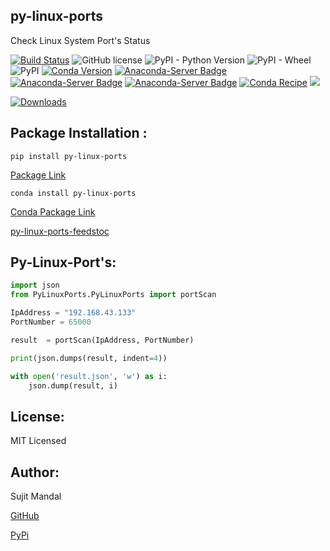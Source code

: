 ## py-linux-ports
Check Linux System Port's Status

[![Build Status](https://app.travis-ci.com/sujitmandal/py-linux-ports.svg?branch=master)](https://app.travis-ci.com/sujitmandal/py-linux-ports) ![GitHub license](https://img.shields.io/github/license/sujitmandal/py-linux-ports) ![PyPI - Python Version](https://img.shields.io/pypi/pyversions/py-linux-ports) ![PyPI - Wheel](https://img.shields.io/pypi/wheel/py-linux-ports)  ![PyPI](https://img.shields.io/pypi/v/py-linux-ports) [![Conda Version](https://img.shields.io/conda/vn/conda-forge/py-linux-ports.svg)](https://anaconda.org/conda-forge/py-linux-ports) [![Anaconda-Server Badge](https://anaconda.org/conda-forge/py-linux-ports/badges/version.svg)](https://anaconda.org/conda-forge/py-linux-ports) [![Anaconda-Server Badge](https://anaconda.org/conda-forge/py-linux-ports/badges/installer/conda.svg)](https://conda.anaconda.org/conda-forge) [![Anaconda-Server Badge](https://anaconda.org/conda-forge/py-linux-ports/badges/platforms.svg)](https://anaconda.org/conda-forge/py-linux-ports) [![Conda Recipe](https://img.shields.io/badge/recipe-py--linux--ports-green.svg)](https://anaconda.org/conda-forge/py-linux-ports) ![](https://dev.azure.com/conda-forge/feedstock-builds/_apis/build/status/py-linux-ports-feedstock?branchName=main)


[![Downloads](https://pepy.tech/badge/py-linux-ports)](https://pepy.tech/project/py-linux-ports)



## Package Installation  : 
```
pip install py-linux-ports
```
[Package Link](https://pypi.org/project/py-linux-ports/)

```
conda install py-linux-ports
```
[Conda Package Link](https://anaconda.org/conda-forge/py-linux-ports)


[py-linux-ports-feedstoc](https://github.com/conda-forge/py-linux-ports-feedstock)

## Py-Linux-Port's: 
```python
import json
from PyLinuxPorts.PyLinuxPorts import portScan 

IpAddress = "192.168.43.133"
PortNumber = 65000

result  = portScan(IpAddress, PortNumber)

print(json.dumps(result, indent=4))

with open('result.json', 'w') as i:
    json.dump(result, i)
```

## License:
MIT Licensed

## Author:
Sujit Mandal

[GitHub](https://github.com/sujitmandal)

[PyPi](https://pypi.org/user/sujitmandal/)
